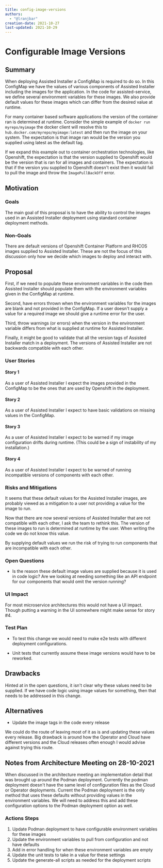 ```yaml
---
title: config-image-versions
authors:
  - "@lranjbar"
creation-date: 2021-10-27
last-updated: 2021-10-29
---
```


# Configurable Image Versions

## Summary

When deploying Assisted Installer a ConfigMap is required to do so. In this
ConfigMap we have the values of various components of Assisted Installer including
the images for the application. In the code for assisted-service, we define
several environment variables for these images. We also provide default 
values for these images which can differ from the desired value at runtime.

For many container based software applications the version of the container ran 
is determined at runtime. Consider the simple example of `docker run myrepo/myimage` 
the docker client will resolve this to `hub.docker.com/myrepo/myimage:latest` and 
then run the image on your system. The expectation is that image ran would be the 
version you supplied using latest as the default tag.

If we expand this example out to container orchestration technologies, like Openshift,
the expectation is that the version supplied to Openshift would be the version 
that is ran for all images and containers. The expectation is that if the version
you supplied to Openshift doesn't exist then it would fail to pull the image and 
throw the `ImagePullBackOff` error.

## Motivation

### Goals

The main goal of this proposal is to have the ability to control the images used in 
an Assisted Installer deployment using standard container deployment methods.

### Non-Goals

There are default versions of Openshift Container Platform and RHCOS images
supplied to Assisted Installer. These are not the focus of this discussion only
how we decide which images to deploy and interact with.

## Proposal

First, if we need to populate these environment variables in the code then 
Assisted Installer should populate them with the environment variables given 
in the ConfigMap at runtime.

Second, have errors thrown when the environment variables for the images are 
blank and not provided in the ConfigMap. If a user doesn't supply a value for a 
required image we should give a runtime error for the user.

Third, throw warnings (or errors) when the version in the environment variable 
differs from what is supplied at runtime for Assisted Installer.

Finally, it might be good to validate that all the version tags of Assisted 
Installer match in a deployment. The versions of Assisted Installer are not 
backwards compatible with each other.

### User Stories

#### Story 1

As a user of Assisted Installer I expect the images provided in the ConfigMap
to be the ones that are used by Openshift in the deployment.

#### Story 2

As a user of Assisted Installer I expect to have basic validations on missing
values in the ConfigMap.

#### Story 3

As a user of Assisted Installer I expect to be warned if my image configuration
drifts during runtime. (This could be a sign of instability of my installation.)

#### Story 4

As a user of Assisted Installer I expect to be warned of running incompatible 
versions of components with each other.

### Risks and Mitigations

It seems that these default values for the Assisted Installer images, are probably
viewed as a mitigation to a user not providing a value for the image to run.

Now that there are now several versions of Assisted Installer that are not compatible 
with each other, I ask the team to rethink this. The version of these images to run 
is determined at runtime by the user. When writing the code we do not know this
value.

By supplying default values we run the risk of trying to run components that are 
incompatible with each other.

### Open Questions

- Is the reason these default image values are supplied because it is used in code
logic? Are we looking at needing something like an API endpoint for our components 
that would omit the version running?

### UI Impact

For most microservice architectures this would not have a UI impact. Though putting
a warning in the UI somewhere might make sense for story #4.

### Test Plan

- To test this change we would need to make e2e tests with different deployment 
configurations.

- Unit tests that currently assume these image versions would have to be reworked.

## Drawbacks

Hinted at in the open questions, it isn't clear why these values need to be supplied.
If we have code logic using image values for something, then that needs to be
addressed in this change.

## Alternatives

- Update the image tags in the code every release

We could do the route of leaving most of it as is and updating these values every
release. Big drawback is around how the Operator and Cloud have different versions
and the Cloud releases often enough I would advise against trying this route.

## Notes from Architecture Meeting on 28-10-2021

When discussed in the architecture meeting an implementation detail that was brought
up around the Podman deployment. Currently the podman deployment doesn't have the same
level of configuration files as the Cloud or Operator deployments. Current the Podman 
deployment is the only method that uses these defaults without providing values in
the environment variables. We will need to address this and add these configuration 
options to the Podman deployment option as well.

### Actions Steps

1) Update Podman deployment to have configurable environment variables for these images
2) Update the environment variables to pull from configuration and not have defaults
3) Add in error handling for when these environment variables are empty
4) Update the unit tests to take in a value for these settings
5) Update the generate-all scripts as needed for the deployment scripts